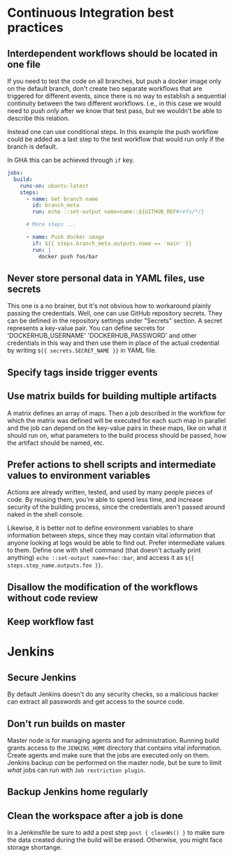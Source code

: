 # Continuous Integration best practices

## Interdependent workflows should be located in one file

If you need to test the code on all branches, but push a docker image only on the default branch, don't create two separate workflows that are triggered for different events, since there is no way to establish a sequential continuity between the two different workflows. I.e., in this case we would need to push *only* after we know that test pass, but we wouldn't be able to describe this relation.

Instead one can use conditional steps. In this example the push workflow could be added as a last step to the test workflow that would run only if the branch is default.

In GHA this can be achieved through `if` key.

```yml
jobs:
  build:
    runs-on: ubuntu-latest
    steps:
      - name: Get branch name
        id: branch_meta
        run: echo ::set-output name=name::${GITHUB_REF#refs/*/}

      # More steps ...

      - name: Push docker image
        if: ${{ steps.branch_meta.outputs.name == 'main' }}
        run: |
          docker push foo/bar
```

## Never store personal data in YAML files, use secrets

This one is a no brainer, but it's not obvious how to workaround plainly passing the credentials. Well, one can use GitHub repository secrets. They can be defined in the repository settings under "Secrets" section. A secret represents a key-value pair. You can define secrets for 'DOCKERHUB_USERNAME' 'DOCKERHUB_PASSWORD' and other credentials in this way and then use them in place of the actual credential by writing `${{ secrets.SECRET_NAME }}` in YAML file.

## Specify tags inside trigger events

## Use matrix builds for building multiple artifacts

A matrix defines an array of maps. Then a job described in the workflow for which the matrix was defined will be executed for each such map in parallel and the job can depend on the key-value pairs in these maps, like on what it should run on, what parameters to the build process should be passed, how the artifact should be named, etc.

## Prefer actions to shell scripts and intermediate values to environment variables

Actions are already written, tested, and used by many people pieces of code. By reusing them, you're able to spend less time, and increase security of the building process, since the credentials aren't passed around naked in the shell console.

Likewise, it is better not to define environment variables to share information between steps, since they may contain vital information that anyone looking at logs would be able to find out. Prefer intermediate values to them. Define one with shell command (that doesn't actually print anything) `echo ::set-output name=foo::bar`, and access it as `${{ steps.step_name.outputs.foo }}`.

## Disallow the modification of the workflows without code review

## Keep workflow fast

# Jenkins

## Secure Jenkins

By default Jenkins doesn't do any security checks, so a malicious hacker can extract all passwords and get access to the source code.

## Don't run builds on master

Master node is for managing agents and for administration. Running build grants access to the `JENKINS_HOME` directory that contains vital information. Create agents and make sure that the jobs are executed only on them. Jenkins backup *can* be performed on the master node, but be sure to limit *what* jobs can run with `Job restriction plugin`.

## Backup Jenkins home regularly

## Clean the workspace after a job is done

In a Jenkinsfile be sure to add a post step `post { cleanWs() }` to make sure the data created during the build will be erased. Otherwise, you might face storage shortange.
